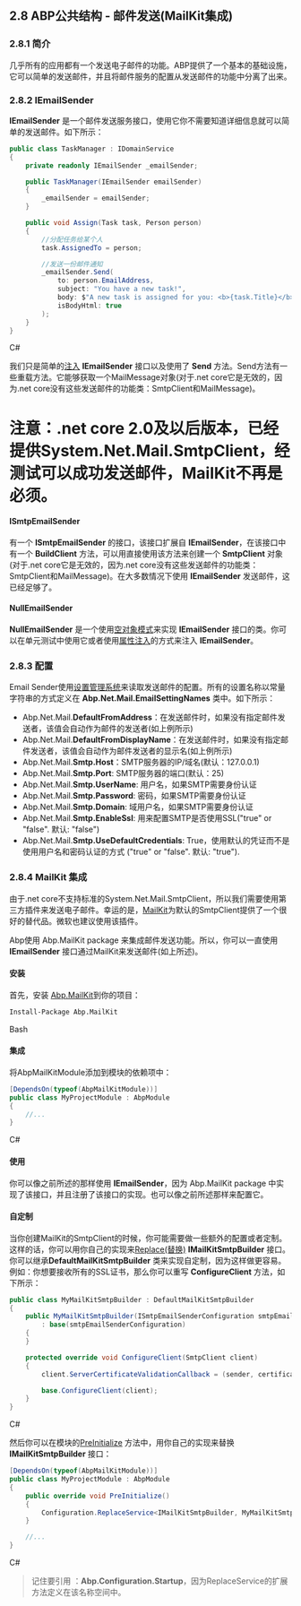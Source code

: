 ## 2.8 ABP公共结构 - 邮件发送(MailKit集成)

### 2.8.1 简介

几乎所有的应用都有一个发送电子邮件的功能。ABP提供了一个基本的基础设施，它可以简单的发送邮件，并且将邮件服务的配置从发送邮件的功能中分离了出来。

### 2.8.2 IEmailSender

**IEmailSender** 是一个邮件发送服务接口，使用它你不需要知道详细信息就可以简单的发送邮件。如下所示：

```csharp
public class TaskManager : IDomainService
{
    private readonly IEmailSender _emailSender;

    public TaskManager(IEmailSender emailSender)
    {
        _emailSender = emailSender;
    }

    public void Assign(Task task, Person person)
    {
        //分配任务给某个人
        task.AssignedTo = person;

        //发送一份邮件通知
        _emailSender.Send(
            to: person.EmailAddress,
            subject: "You have a new task!",
            body: $"A new task is assigned for you: <b>{task.Title}</b>",
            isBodyHtml: true
        );
    }
}
```

C#

我们只是简单的[注入](https://www.52abp.com/Wiki/abp-cn/latest/2.1ABP公共结构-依赖注入) **IEmailSender** 接口以及使用了 **Send** 方法。Send方法有一些重载方法。它能够获取一个MailMessage对象(对于.net core它是无效的，因为.net core没有这些发送邮件的功能类：SmtpClient和MailMessage)。

# 注意：.net core 2.0及以后版本，已经提供System.Net.Mail.SmtpClient，经测试可以成功发送邮件，MailKit不再是必须。

#### ISmtpEmailSender

有一个 **ISmtpEmailSender** 的接口，该接口扩展自 **IEmailSender**，在该接口中有一个 **BuildClient** 方法，可以用直接使用该方法来创建一个 **SmtpClient** 对象(对于.net core它是无效的，因为.net core没有这些发送邮件的功能类：SmtpClient和MailMessage)。在大多数情况下使用 **IEmailSender** 发送邮件，这已经足够了。

#### NullEmailSender

**NullEmailSender** 是一个使用[空对象模式](https://en.wikipedia.org/wiki/Null_Object_pattern)来实现 **IEmailSender** 接口的类。你可以在单元测试中使用它或者使用[属性注入](https://www.52abp.com/Wiki/abp-cn/latest/2.1ABP公共结构-依赖注入)的方式来注入 **IEmailSender**。

### 2.8.3 配置

Email Sender使用[设置管理系统](https://www.52abp.com/Wiki/abp-cn/latest/2.5ABP公共结构-设置管理)来读取发送邮件的配置。所有的设置名称以常量字符串的方式定义在 **Abp.Net.Mail.EmailSettingNames** 类中。如下所示：

- Abp.Net.Mail.**DefaultFromAddress**：在发送邮件时，如果没有指定邮件发送者，该值会自动作为邮件的发送者(如上例所示)
- Abp.Net.Mail.**DefaultFromDisplayName**：在发送邮件时，如果没有指定邮件发送者，该值会自动作为邮件发送者的显示名(如上例所示)
- Abp.Net.Mail.**Smtp.Host**：SMTP服务器的IP/域名(默认：127.0.0.1)
- Abp.Net.Mail.**Smtp.Port**: SMTP服务器的端口(默认：25)
- Abp.Net.Mail.**Smtp.UserName**: 用户名，如果SMTP需要身份认证
- Abp.Net.Mail.**Smtp.Password**: 密码，如果SMTP需要身份认证
- Abp.Net.Mail.**Smtp.Domain**: 域用户名，如果SMTP需要身份认证
- Abp.Net.Mail.**Smtp.EnableSsl**: 用来配置SMTP是否使用SSL("true" or "false". 默认: "false")
- Abp.Net.Mail.**Smtp.UseDefaultCredentials**: True，使用默认的凭证而不是使用用户名和密码认证的方式 ("true" or "false". 默认: "true").

### 2.8.4 MailKit 集成

由于.net core不支持标准的System.Net.Mail.SmtpClient，所以我们需要使用第三方插件来发送电子邮件。幸运的是，[MailKit](https://github.com/jstedfast/MailKit)为默认的SmtpClient提供了一个很好的替代品。微软也建议使用该插件。

Abp使用 Abp.MailKit package 来集成邮件发送功能。所以，你可以一直使用 **IEmailSender** 接口通过MailKit来发送邮件(如上所述)。

#### 安装

首先，安装 [Abp.MailKit](https://www.nuget.org/packages/Abp.MailKit)到你的项目：

```bash
Install-Package Abp.MailKit
```

Bash

#### 集成

将AbpMailKitModule添加到模块的依赖项中：

```csharp
[DependsOn(typeof(AbpMailKitModule))]
public class MyProjectModule : AbpModule
{
    //...
}
```

C#

#### 使用

你可以像之前所述的那样使用 **IEmailSender**，因为 Abp.MailKit package 中实现了该接口，并且注册了该接口的实现。也可以像之前所述那样来配置它。

#### 自定制

当你创建MailKit的SmtpClient的时候，你可能需要做一些额外的配置或者定制。这样的话，你可以用你自己的实现来[Replace(替换)](https://www.52abp.com/Wiki/abp-cn/latest/1.4ABP总体介绍-启动配置) **IMailKitSmtpBuilder** 接口。你可以继承**DefaultMailKitSmtpBuilder** 类来实现自定制，因为这样做更容易。例如：你想要接收所有的SSL证书，那么你可以重写 **ConfigureClient** 方法，如下所示：

```csharp
public class MyMailKitSmtpBuilder : DefaultMailKitSmtpBuilder
{
    public MyMailKitSmtpBuilder(ISmtpEmailSenderConfiguration smtpEmailSenderConfiguration) 
        : base(smtpEmailSenderConfiguration)
    {
    }

    protected override void ConfigureClient(SmtpClient client)
    {
        client.ServerCertificateValidationCallback = (sender, certificate, chain, errors) => true;

        base.ConfigureClient(client);
    }
}
```

C#

然后你可以在模块的[PreInitialize](https://www.52abp.com/Wiki/abp-cn/latest/1.3ABP总体介绍-模块系统) 方法中，用你自己的实现来替换 **IMailKitSmtpBuilder** 接口：

```csharp
[DependsOn(typeof(AbpMailKitModule))]
public class MyProjectModule : AbpModule
{
    public override void PreInitialize()
    {
        Configuration.ReplaceService<IMailKitSmtpBuilder, MyMailKitSmtpBuilder>();
    }

    //...
}
```

C#

> 记住要引用 ：**Abp.Configuration.Startup**，因为ReplaceService的扩展方法定义在该名称空间中。
